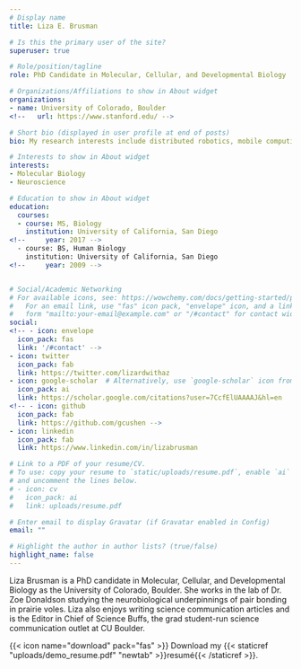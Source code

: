 ```yaml
---
# Display name
title: Liza E. Brusman

# Is this the primary user of the site?
superuser: true

# Role/position/tagline
role: PhD Candidate in Molecular, Cellular, and Developmental Biology

# Organizations/Affiliations to show in About widget
organizations:
- name: University of Colorado, Boulder
<!--   url: https://www.stanford.edu/ -->

# Short bio (displayed in user profile at end of posts)
bio: My research interests include distributed robotics, mobile computing and programmable matter.

# Interests to show in About widget
interests:
- Molecular Biology
- Neuroscience

# Education to show in About widget
education:
  courses:
  - course: MS, Biology
    institution: University of California, San Diego
<!--     year: 2017 -->
  - course: BS, Human Biology
    institution: University of California, San Diego
<!--     year: 2009 -->


# Social/Academic Networking
# For available icons, see: https://wowchemy.com/docs/getting-started/page-builder/#icons
#   For an email link, use "fas" icon pack, "envelope" icon, and a link in the
#   form "mailto:your-email@example.com" or "/#contact" for contact widget.
social:
<!-- - icon: envelope
  icon_pack: fas
  link: '/#contact' -->
- icon: twitter
  icon_pack: fab
  link: https://twitter.com/lizardwithaz
- icon: google-scholar  # Alternatively, use `google-scholar` icon from `ai` icon pack
  icon_pack: ai
  link: https://scholar.google.com/citations?user=7CcfElUAAAAJ&hl=en
<!-- - icon: github
  icon_pack: fab
  link: https://github.com/gcushen -->
- icon: linkedin
  icon_pack: fab
  link: https://www.linkedin.com/in/lizabrusman

# Link to a PDF of your resume/CV.
# To use: copy your resume to `static/uploads/resume.pdf`, enable `ai` icons in `params.toml`, 
# and uncomment the lines below.
# - icon: cv
#   icon_pack: ai
#   link: uploads/resume.pdf

# Enter email to display Gravatar (if Gravatar enabled in Config)
email: ""

# Highlight the author in author lists? (true/false)
highlight_name: false
---
```


Liza Brusman is a PhD candidate in Molecular, Cellular, and Developmental Biology as the University of Colorado, Boulder. She works in the lab of Dr. Zoe Donaldson studying the neurobiological underpinnings of pair bonding in prairie voles. Liza also enjoys writing science communication articles and is the Editor in Chief of Science Buffs, the grad student-run science communication outlet at CU Boulder.

{{< icon name="download" pack="fas" >}} Download my {{< staticref "uploads/demo_resume.pdf" "newtab" >}}resumé{{< /staticref >}}.
